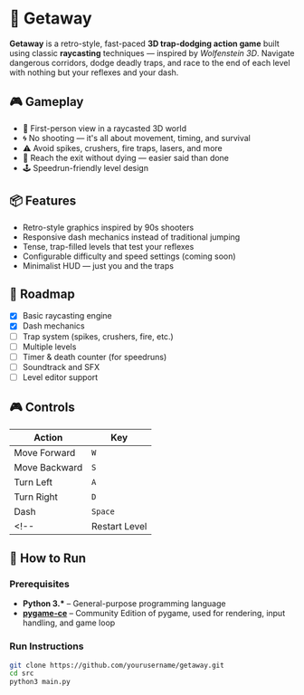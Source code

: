 # 🐺 Getaway

**Getaway** is a retro-style, fast-paced **3D trap-dodging action game** built using classic **raycasting** techniques — inspired by *Wolfenstein 3D*. Navigate dangerous corridors, dodge deadly traps, and race to the end of each level with nothing but your reflexes and your dash.

## 🎮 Gameplay

- 🔲 First-person view in a raycasted 3D world
- 🌀 No shooting — it's all about movement, timing, and survival
- ⚠️ Avoid spikes, crushers, fire traps, lasers, and more
- 🚪 Reach the exit without dying — easier said than done
- 🕹️ Speedrun-friendly level design


## 📦 Features

- Retro-style graphics inspired by 90s shooters
- Responsive dash mechanics instead of traditional jumping
- Tense, trap-filled levels that test your reflexes
- Configurable difficulty and speed settings (coming soon)
- Minimalist HUD — just you and the traps

## 🚧 Roadmap

- [x] Basic raycasting engine
- [x] Dash mechanics
- [ ] Trap system (spikes, crushers, fire, etc.)
- [ ] Multiple levels
- [ ] Timer & death counter (for speedruns)
- [ ] Soundtrack and SFX
- [ ] Level editor support

## 🎮 Controls

| Action        | Key        |
|---------------|------------|
| Move Forward  | `W`        |
| Move Backward | `S`        |
| Turn Left     | `A`        |
| Turn Right    | `D`        |
| Dash          | `Space`    |
<!-- | Restart Level | `R`        | -->

## 🚀 How to Run

### Prerequisites

- **Python 3.\*** – General-purpose programming language
- **[pygame-ce](https://github.com/pygame-community/pygame-ce)** – Community Edition of pygame, used for rendering, input handling, and game loop

### Run Instructions

```bash
git clone https://github.com/yourusername/getaway.git
cd src
python3 main.py
```

